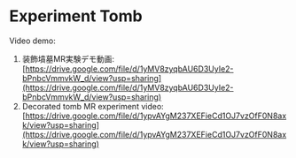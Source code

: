 # Experiment Tomb

Video demo:

1. 装飾墳墓MR実験デモ動画: [https://drive.google.com/file/d/1yMV8zyqbAU6D3UyIe2-bPnbcVmmvkW_d/view?usp=sharing](https://drive.google.com/file/d/1yMV8zyqbAU6D3UyIe2-bPnbcVmmvkW_d/view?usp=sharing)
2. Decorated tomb MR experiment video: [https://drive.google.com/file/d/1ypvAYgM237XEFieCd1OJ7vzOfF0N8axk/view?usp=sharing](https://drive.google.com/file/d/1ypvAYgM237XEFieCd1OJ7vzOfF0N8axk/view?usp=sharing)
